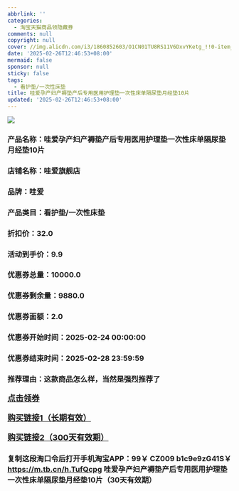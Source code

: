```yaml
---
abbrlink: ''
categories:
  - 淘宝天猫商品领隐藏券
comments: null
copyright: null
cover: //img.alicdn.com/i3/1860852603/O1CN01TU8RS11V6DxvYKetg_!!0-item_pic.jpg
date: '2025-02-26T12:46:53+08:00'
mermaid: false
sponsor: null
sticky: false
tags:
  - 看护垫/一次性床垫
title: 哇爱孕产妇产褥垫产后专用医用护理垫一次性床单隔尿垫月经垫10片
updated: '2025-02-26T12:46:53+08:00'
--- 
```


![](//img.alicdn.com/i3/1860852603/O1CN01TU8RS11V6DxvYKetg_!!0-item_pic.jpg)

### 产品名称：哇爱孕产妇产褥垫产后专用医用护理垫一次性床单隔尿垫月经垫10片
### 店铺名称：哇爱旗舰店
### 品牌：哇爱
### 产品类目：看护垫/一次性床垫
### 折扣价：32.0
### 活动到手价：9.9
### 优惠券总量：10000.0
### 优惠券剩余量：9880.0
### 优惠券面额：2.0
### 优惠券开始时间：2025-02-24 00:00:00	
### 优惠券结束时间：2025-02-28 23:59:59	
### 推荐理由：这款商品怎么样，当然是强烈推荐了

<p style="font-size: 18px; font-weight: bold;">
  <a href="https://uland.taobao.com/coupon/edetail?e=o3MuQcC0K7KlhHvvyUNXZfh8CuWt5YH5OVuOuRD5gLJMmdsrkidbOWBzzpT26idJp6bTJfwZ%2BW9EFIgE4ePh0oCLIQ8DUZc7dOiYEAgZyZLqh1Wju20H0aeqhHfEoGoD%2F1I4Va3MO0jyMW3eIAWKRa6LeGhgJY%2B%2F7NjcxRIBfQbVM%2Fe4LpP7Oq9ple94x%2FzCKGtqrY1DMvQCyEIBYO0GyDAH9YwF2Xnjl9JUUlFRIV%2BKKoz%2FahSTdjW6CW2SaWtRHsHfkY5nVlAaQcAM%2Fbtha8PggFVzrjQYvqYNFa2PhJx8%2BSHSGSR%2BKPvwiN5dR0vp7hvEL7vMl9D6egOBM2HCYw%3D%3D&traceId=21665f9817407225954674899d132c&union_lens=lensId%3AOPT%401740722609%400bb83434_129f_1954b271cbb_9ba4%4001%40eyJmbG9vcklkIjo3MzM1NH0ie" target="_blank">点击领券</a>
</p>
<p style="font-size: 18px; font-weight: bold;">
  <a href="https://s.click.taobao.com/t?e=m%3D2%26s%3DTf80Z%2FkauZdw4vFB6t2Z2ueEDrYVVa64K7Vc7tFgwiHjf2vlNIV67kyLuerTQxoGJ7ATJSEv96%2F3ID%2FV1RqsF4wnCJeELi4I%2FIEn%2BS1IjHAB0ghlTd7WlZVm%2FOAUUFw71qrpxiwMoCNxc1AtbZGVS%2BfQL6d0CmXEJ2EGHqTg9DYLZMqoQW%2BfuKGzo1lVxIiouXq3Gb0MKhAn2wY10eK60QO4WkAVqXJAi9kJKFHmCG570Ia0etH9OK4qP0AkoE7TaQ9MbzQ%2BMVGRmfcD0XF1fgX7qpY2hN8aTc7jC1Dcr3Rcfm37xb4PJRmlLMPBCzTCTM78ni%2FxOXSiZ%2BQMlGz6FQ%3D%3D" target="_blank">购买链接1（长期有效）</a>
</p>
<p style="font-size: 18px; font-weight: bold;">
  <a href="https://s.click.taobao.com/VBFLRYs" target="_blank">购买链接2（300天有效期）</a>
</p>

### 复制这段淘口令后打开手机淘宝APP：99￥ CZ009 b1c9e9zG41S￥ https://m.tb.cn/h.TufQcpg  哇爱孕产妇产褥垫产后专用医用护理垫一次性床单隔尿垫月经垫10片（30天有效期）
